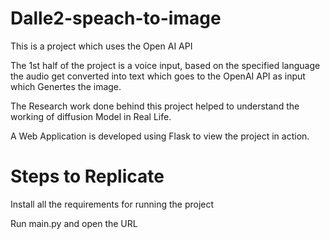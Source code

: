 # Dalle2-speach-to-image

This is a project which uses the Open AI API

The 1st half of the project is a voice input, based on the specified language the audio get converted into text which goes to the OpenAI API as input which Genertes the image.

The Research work done behind this project helped to understand the working of diffusion Model in Real Life.

A Web Application is developed using Flask to view the project in action.

# Steps to Replicate

Install all the requirements for running the project

Run main.py and open the URL 

